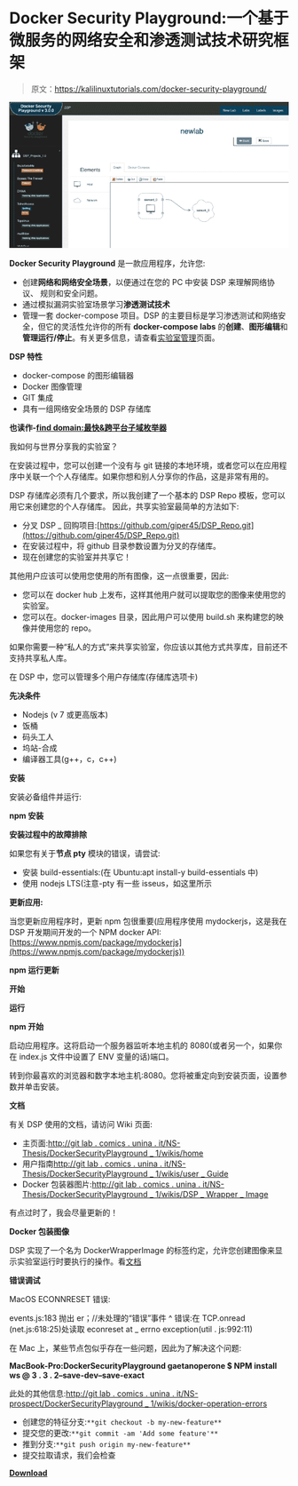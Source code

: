 # Docker Security Playground:一个基于微服务的网络安全和渗透测试技术研究框架

> 原文：<https://kalilinuxtutorials.com/docker-security-playground/>

[![Docker Security Playground : A Microservices-Based Framework For The Study Of Network Security & Penetration Test Techniques](img//e251896b90d838ffdfecd0cf9eec8ea0.png "Docker Security Playground : A Microservices-Based Framework For The Study Of Network Security & Penetration Test Techniques")](https://1.bp.blogspot.com/-8KWO1JRURiI/XVVcPlYwfbI/AAAAAAAAB9c/0GzqO7_o2EgyMSJcECrsyy7r7uqT6bPlwCLcBGAs/s1600/DSP_Example.png)

**Docker Security Playground** 是一款应用程序，允许您:

*   创建**网络和网络安全场景**，以便通过在您的 PC 中安装 DSP 来理解网络协议、
    规则和安全问题。
*   通过模拟漏洞实验室场景学习**渗透测试技术**
*   管理一套 docker-compose 项目。DSP 的主要目标是学习渗透测试和网络安全，但它的灵活性允许你的所有 **docker-compose labs** 的**创建**、**图形编辑**和**管理运行/停止**。有关更多信息，请查看[实验室管理](https://github.com/giper45/DockerSecurityPlayground/blob/master)页面。

**DSP 特性**

*   docker-compose 的图形编辑器
*   Docker 图像管理
*   GIT 集成
*   具有一组网络安全场景的 DSP 存储库

**也读作-[find domain:最快&跨平台子域枚举器](https://kalilinuxtutorials.com/findomain-cross-platform-subdomain-enumerator/)**

我如何与世界分享我的实验室？

在安装过程中，您可以创建一个没有与 git 链接的本地环境，或者您可以在应用程序中关联一个个人存储库。如果你想和别人分享你的作品，这是非常有用的。

DSP 存储库必须有几个要求，所以我创建了一个基本的 DSP Repo 模板，您可以用它来创建您的个人存储库。
因此，共享实验室最简单的方法如下:

*   分叉 DSP _ 回购项目:[https://github.com/giper45/DSP_Repo.git](https://github.com/giper45/DSP_Repo.git)
*   在安装过程中，将 github 目录参数设置为分叉的存储库。
*   现在创建您的实验室并共享它！

其他用户应该可以使用您使用的所有图像，这一点很重要，因此:

*   您可以在 docker hub 上发布，这样其他用户就可以提取您的图像来使用您的实验室。
*   您可以在。docker-images 目录，因此用户可以使用 build.sh 来构建您的映像并使用您的 repo。

如果你需要一种“私人的方式”来共享实验室，你应该以其他方式共享库，目前还不支持共享私人库。

在 DSP 中，您可以管理多个用户存储库(存储库选项卡)

**先决条件**

*   Nodejs (v 7 或更高版本)
*   饭桶
*   码头工人
*   坞站-合成
*   编译器工具(g++，c，c++)

**安装**

安装必备组件并运行:

**npm 安装**

**安装过程中的故障排除**

如果您有关于**节点 pty** 模块的错误，请尝试:

*   安装 build-essentials:(在 Ubuntu:apt install-y build-essentials 中)
*   使用 nodejs LTS(注意-pty 有一些 isseus，如这里所示

**更新应用:**

当您更新应用程序时，更新 npm 包很重要(应用程序使用 mydockerjs，这是我在 DSP 开发期间开发的一个 NPM docker API:[https://www.npmjs.com/package/mydockerjs](https://www.npmjs.com/package/mydockerjs))

**npm 运行更新**

**开始**

**运行**

**npm 开始**

启动应用程序。这将启动一个服务器监听本地主机的 8080(或者另一个，如果你在 index.js 文件中设置了 ENV 变量的话)端口。

转到你最喜欢的浏览器和数字本地主机:8080。您将被重定向到安装页面，设置参数并单击安装。

**文档**

有关 DSP 使用的文档，请访问 Wiki 页面:

*   主页面:[http://git lab . comics . unina . it/NS-Thesis/DockerSecurityPlayground _ 1/wikis/home](http://gitlab.comics.unina.it/NS-Thesis/DockerSecurityPlayground_1/wikis/home)
*   用户指南[http://git lab . comics . unina . it/NS-Thesis/DockerSecurityPlayground _ 1/wikis/user _ Guide](http://gitlab.comics.unina.it/NS-Thesis/DockerSecurityPlayground_1/wikis/user_guide)
*   Docker 包装器图片:[http://git lab . comics . unina . it/NS-Thesis/DockerSecurityPlayground _ 1/wikis/DSP _ Wrapper _ Image](http://gitlab.comics.unina.it/NS-Thesis/DockerSecurityPlayground_1/wikis/dsp_wrapper_image)

有点过时了，我会尽量更新的！

**Docker 包装图像**

DSP 实现了一个名为 DockerWrapperImage 的标签约定，允许您创建图像来显示实验室运行时要执行的操作。看[文档](http://gitlab.comics.unina.it/NS-Thesis/DockerSecurityPlayground_1/wikis/dsp_wrapper_image)

**错误调试**

MacOS ECONNRESET 错误:

events.js:183
抛出 er；//未处理的“错误”事件
^
错误:在 TCP.onread (net.js:618:25)处读取 econreset
at _ errno exception(util . js:992:11)

在 Mac 上，某些节点包似乎存在一些问题，因此为了解决这个问题:

**MacBook-Pro:DockerSecurityPlayground gaetanoperone $ NPM install ws @ 3 . 3 . 2–save-dev–save-exact**

此处的其他信息:[http://git lab . comics . unina . it/NS-prospect/DockerSecurityPlayground _ 1/wikis/docker-operation-errors](http://gitlab.comics.unina.it/NS-Thesis/DockerSecurityPlayground_1/wikis/docker-operation-errors)

*   创建您的特征分支:`**git checkout -b my-new-feature**`
*   提交您的更改:`**git commit -am 'Add some feature'**`
*   推到分支:`**git push origin my-new-feature**`
*   提交拉取请求，我们会检查

[**Download**](https://github.com/giper45/DockerSecurityPlayground)